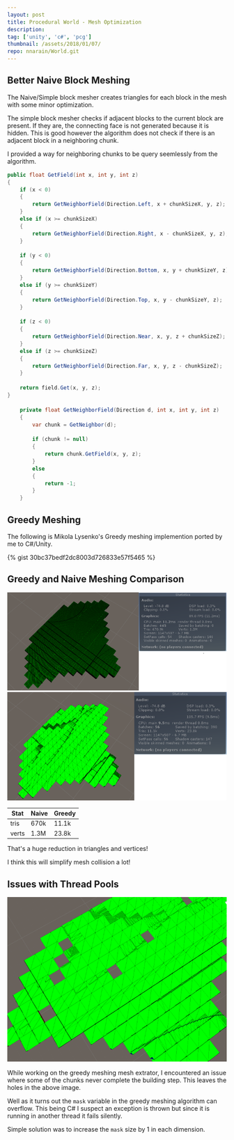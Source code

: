 ```yaml
---
layout: post
title: Procedural World - Mesh Optimization
description: 
tag: ['unity', 'c#', 'pcg']
thumbnail: /assets/2018/01/07/
repo: nnarain/World.git
---
```


Better Naive Block Meshing
--------------------------

The Naive/Simple block mesher creates triangles for each block in the mesh with some minor optimization.

The simple block mesher checks if adjacent blocks to the current block are present. If they are, the connecting face is not generated because it is hidden.
This is good however the algorithm does not check if there is an adjacent block in a neighboring chunk.

I provided a way for neighboring chunks to be query seemlessly from the algorithm.

```c#
public float GetField(int x, int y, int z)
{
    if (x < 0)
    {
        return GetNeighborField(Direction.Left, x + chunkSizeX, y, z);
    }
    else if (x >= chunkSizeX)
    {
        return GetNeighborField(Direction.Right, x - chunkSizeX, y, z);
    }

    if (y < 0)
    {
        return GetNeighborField(Direction.Bottom, x, y + chunkSizeY, z);
    }
    else if (y >= chunkSizeY)
    {
        return GetNeighborField(Direction.Top, x, y - chunkSizeY, z);
    }

    if (z < 0)
    {
        return GetNeighborField(Direction.Near, x, y, z + chunkSizeZ);
    }
    else if (z >= chunkSizeZ)
    {
        return GetNeighborField(Direction.Far, x, y, z - chunkSizeZ);
    }

    return field.Get(x, y, z);
}

    private float GetNeighborField(Direction d, int x, int y, int z)
    {
        var chunk = GetNeighbor(d);

        if (chunk != null)
        {
            return chunk.GetField(x, y, z);
        }
        else
        {
            return -1;
        }
    }

```

Greedy Meshing
--------------

The following is Mikola Lysenko's Greedy meshing implemention ported by me to C#/Unity.

{% gist 30bc37bedf2dc8003d726833e57f5465 %}

Greedy and Naive Meshing Comparison
-----------------------------------

![Image not found!](/assets/2018/01/07/simple-terrain.png)
![Image not found!](/assets/2018/01/07/greedy-terrain.png)

| Stat  | Naive | Greedy |
|-------|-------|--------|
|  tris | 670k  | 11.1k  |
| verts | 1.3M  | 23.8k  |

That's a huge reduction in triangles and vertices!

I think this will simplify mesh collision a lot!


Issues with Thread Pools
------------------------

![Image not found!](/assets/2018/01/07/greedy-broken.PNG)

While working on the greedy meshing mesh extrator, I encountered an issue where some of the chunks never complete the building step.
This leaves the holes in the above image.

Well as it turns out the `mask` variable in the greedy meshing algorithm can overflow. This being C# I suspect an exception is thrown but since it is running in another thread it fails silently. 

Simple solution was to increase the `mask` size by 1 in each dimension.

